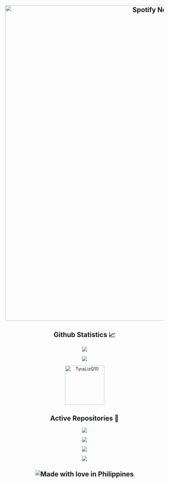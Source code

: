 <p align = "center">
 <h2 align="center"> <img src="https://spotify-recently-played-readme.vercel.app/api?user=21dwvex3enh22lypnm2tvwcsq" alt="Spotify Now Playing" width="1000" />
</p>  
<h2 align="center">Github Statistics 📈</h2>
<p align="center"><a href="https://github.com/TyraLizQ10"><img src="https://github-readme-stats.vercel.app/api?username=TyraLizQ10&show_icons=true&theme=dark"></a></p>
<p align="center"><a href="https://github.com/TyraLizQ10"><img src="https://github-readme-stats.vercel.app/api/top-langs/?username=TyraLizQ10&theme=dark&layout=compact"></a></p>
<p align="Center"><img width="125" src="https://komarev.com/ghpvc/?username=iamlazy123&style=flat-square" alt="TyraLizQ10"></p>
<h2 align="center">Active Repositories 🥼</h2>
<p align="center"><a href="https://github.com/TyraLizQ10/device_xiaomi_juice"><img src="https://github-readme-stats.vercel.app/api/pin/?username=TyraLizQ10&repo=device_xiaomi_juice&show_owner=false&theme=dark"></a></p>
<p align="center"><a href="https://github.com/TyraLizQ10/device_xiaomi_mojito"><img src="https://github-readme-stats.vercel.app/api/pin/?username=TyraLizQ10&repo=device_xiaomi_mojito&show_owner=false&theme=dark"></a></p>
<p align="center"><a href="https://github.com/TyraLizQ10/device_xiaomi_sm6150-common"><img src="https://github-readme-stats.vercel.app/api/pin/?username=TyraLizQ10&repo=device_xiaomi_sm6150-common&show_owner=false&theme=dark"></a></p>
<p align="center"><a href="https://github.com/TyraLizQ10/kernel_xiaomi_juice"><img src="https://github-readme-stats.vercel.app/api/pin/?username=TyraLizQ10&repo=kernel_xiaomi_juice&show_owner=false&theme=dark"></a></p>
<h2 align="center">
 <img src="https://madewithlove.now.sh/ph?colorB=%233838ff" alt="Made with love in Philippines">
</h2>
